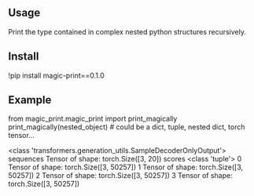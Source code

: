 ## Usage

Print the type contained in complex nested python structures recursively.

## Install

!pip install magic-print==0.1.0

## Example

from magic_print.magic_print import print_magically
print_magically(nested_object) # could be a dict, tuple, nested dict, torch tensor...


>>>

 <class 'transformers.generation_utils.SampleDecoderOnlyOutput'>
  sequences Tensor of shape: torch.Size([3, 20])
  scores <class 'tuple'>
    0 Tensor of shape: torch.Size([3, 50257])
    1 Tensor of shape: torch.Size([3, 50257])
    2 Tensor of shape: torch.Size([3, 50257])
    3 Tensor of shape: torch.Size([3, 50257])

